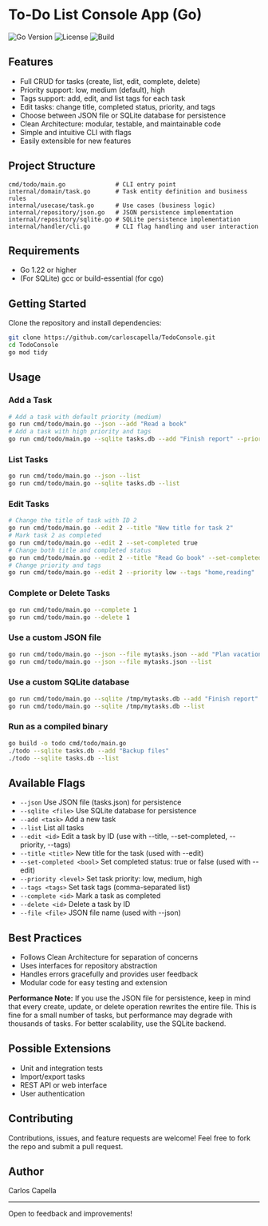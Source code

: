 
# To-Do List Console App (Go)

![Go Version](https://img.shields.io/badge/Go-1.22%2B-blue)
![License](https://img.shields.io/badge/license-MIT-green)
![Build](https://img.shields.io/badge/build-passing-brightgreen)

## Features
- Full CRUD for tasks (create, list, edit, complete, delete)
- Priority support: low, medium (default), high
- Tags support: add, edit, and list tags for each task
- Edit tasks: change title, completed status, priority, and tags
- Choose between JSON file or SQLite database for persistence
- Clean Architecture: modular, testable, and maintainable code
- Simple and intuitive CLI with flags
- Easily extensible for new features

## Project Structure
```
cmd/todo/main.go              # CLI entry point
internal/domain/task.go       # Task entity definition and business rules
internal/usecase/task.go      # Use cases (business logic)
internal/repository/json.go   # JSON persistence implementation
internal/repository/sqlite.go # SQLite persistence implementation
internal/handler/cli.go       # CLI flag handling and user interaction
```

## Requirements
- Go 1.22 or higher
- (For SQLite) gcc or build-essential (for cgo)

## Getting Started
Clone the repository and install dependencies:
```sh
git clone https://github.com/carloscapella/TodoConsole.git
cd TodoConsole
go mod tidy
```

## Usage

### Add a Task
```sh
# Add a task with default priority (medium)
go run cmd/todo/main.go --json --add "Read a book"
# Add a task with high priority and tags
go run cmd/todo/main.go --sqlite tasks.db --add "Finish report" --priority high --tags work,urgent
```

### List Tasks
```sh
go run cmd/todo/main.go --json --list
go run cmd/todo/main.go --sqlite tasks.db --list
```

### Edit Tasks
```sh
# Change the title of task with ID 2
go run cmd/todo/main.go --edit 2 --title "New title for task 2"
# Mark task 2 as completed
go run cmd/todo/main.go --edit 2 --set-completed true
# Change both title and completed status
go run cmd/todo/main.go --edit 2 --title "Read Go book" --set-completed true
# Change priority and tags
go run cmd/todo/main.go --edit 2 --priority low --tags "home,reading"
```

### Complete or Delete Tasks
```sh
go run cmd/todo/main.go --complete 1
go run cmd/todo/main.go --delete 1
```

### Use a custom JSON file
```sh
go run cmd/todo/main.go --json --file mytasks.json --add "Plan vacation"
go run cmd/todo/main.go --json --file mytasks.json --list
```

### Use a custom SQLite database
```sh
go run cmd/todo/main.go --sqlite /tmp/mytasks.db --add "Finish report"
go run cmd/todo/main.go --sqlite /tmp/mytasks.db --list
```

### Run as a compiled binary
```sh
go build -o todo cmd/todo/main.go
./todo --sqlite tasks.db --add "Backup files"
./todo --sqlite tasks.db --list
```

## Available Flags
- `--json`                  Use JSON file (tasks.json) for persistence
- `--sqlite <file>`         Use SQLite database for persistence
- `--add <task>`            Add a new task
- `--list`                  List all tasks
- `--edit <id>`             Edit a task by ID (use with --title, --set-completed, --priority, --tags)
- `--title <title>`         New title for the task (used with --edit)
- `--set-completed <bool>`  Set completed status: true or false (used with --edit)
- `--priority <level>`      Set task priority: low, medium, high
- `--tags <tags>`           Set task tags (comma-separated list)
- `--complete <id>`         Mark a task as completed
- `--delete <id>`           Delete a task by ID
- `--file <file>`           JSON file name (used with --json)

## Best Practices
- Follows Clean Architecture for separation of concerns
- Uses interfaces for repository abstraction
- Handles errors gracefully and provides user feedback
- Modular code for easy testing and extension

**Performance Note:**
If you use the JSON file for persistence, keep in mind that every create, update, or delete operation rewrites the entire file. This is fine for a small number of tasks, but performance may degrade with thousands of tasks. For better scalability, use the SQLite backend.

## Possible Extensions
- Unit and integration tests
- Import/export tasks
- REST API or web interface
- User authentication

## Contributing
Contributions, issues, and feature requests are welcome! Feel free to fork the repo and submit a pull request.

## Author
Carlos Capella

---
Open to feedback and improvements!
